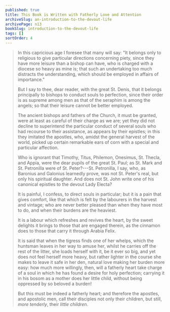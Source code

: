 ```yaml
---
published: true
title: This Book is Written with Fatherly Love and Attention
archiveSlug: an-introduction-to-the-devout-life
archivePage: n13
bookSlug: introduction-to-the-devout-life
tags: []
sortOrder: 4
---
```


> In this capricious age I foresee that many will say: "It belongs only to religious to give particular directions concerning piety, since they have more leisure than a bishop can have, who is charged with a diocese so heavy as mine is; that such an undertaking too much distracts the understanding, which should be employed in affairs of importance."
>
> But I say to thee, dear reader, with the great St. Denis, that it belongs principally to bishops to conduct souls to perfection, since their order is as supreme among men as that of the seraphim is among the angels; so that their leisure cannot be better employed.
>
> The ancient bishops and fathers of the Church, it must be granted, were at least as careful of their charge as we are; yet they did not decline to superintend the particular conduct of several souls who had recourse to their assistance, as appears by their epistles; in this they imitated the apostles, who, amidst the general harvest of the world, picked up certain remarkable ears of corn with a special and particular affection.
>
> Who is ignorant that Timothy, Titus, Philemon, Onesimus, St. Thecla, and Appia, were the dear pupils of the great St. Paul; as St. Mark and St. Petronilla were of St. Peter?---St. Petronilla, I say, who, as Baronius and Galonius learnedly prove, was not St. Peter's real, but only his spiritual daughter. And does not St. John write one of his canonical epistles to the devout Lady Electa?
>
> It is painful, I confess, to direct souls in particular; but it is a pain that gives comfort, like that which is felt by the labourers in the harvest and vintage; who are never better pleased than when they have most to do, and when their burdens are the heaviest.
>
> It is a labour which refreshes and revives the heart, by the sweet delights it brings to those that are engaged therein, as the cinnamon does to those that carry it through Arabia Felix.
>
> It is said that when the tigress finds one of her whelps, which the huntsman leaves in her way to amuse her, whilst he carries off the rest of the litter, she loads herself with it, be it ever so big, and yet does not feel herself more heavy, but rather lighter in the course she makes to leave it safe in her den, natural love making her burden more easy: how much more willingly, then, will a fatherly heart take charge of a soul in which he has found a desire for holy perfection; carrying it in his bosom as a mother does her little child, without being oppressed by so beloved a burden!
>
> But this must be indeed a fatherly heart; and therefore the apostles, and apostolic men, call their disciples not only their children, but still, *more tenderly*, their *little children*.
